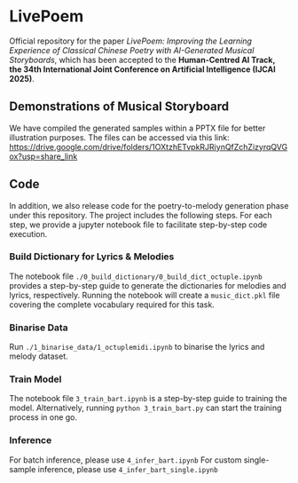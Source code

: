 # LivePoem
Official repository for the paper *LivePoem: Improving the Learning Experience of Classical Chinese Poetry with AI-Generated Musical Storyboards*, which has been accepted to the **Human-Centred AI Track, the 34th International Joint Conference on Artificial Intelligence (IJCAI 2025)**.  

## Demonstrations of Musical Storyboard
We have compiled the generated samples within a PPTX file for better illustration purposes. The files can be accessed via this link: https://drive.google.com/drive/folders/1OXtzhETvpkRJRiynQfZchZizyrqQVGox?usp=share_link  

## Code
In addition, we also release code for the poetry-to-melody generation phase under this repository. The project includes the following steps. For each step, we provide a jupyter notebook file to facilitate step-by-step code execution. 

### Build Dictionary for Lyrics & Melodies
The notebook file `./0_build_dictionary/0_build_dict_octuple.ipynb` provides a step-by-step guide to generate the dictionaries for melodies and lyrics, respectively. Running the notebook will create a `music_dict.pkl` file covering the complete vocabulary required for this task.

### Binarise Data
Run `./1_binarise_data/1_octuplemidi.ipynb` to binarise the lyrics and melody dataset.

### Train Model
The notebook file `3_train_bart.ipynb` is a step-by-step guide to training the model. Alternatively, running `python 3_train_bart.py` can start the training process in one go.

### Inference
For batch inference, please use `4_infer_bart.ipynb`
For custom single-sample inference, please use `4_infer_bart_single.ipynb`
